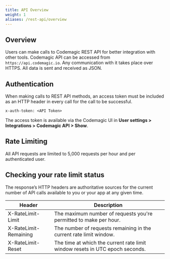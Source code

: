 ```yaml
---
title: API Overview
weight: 1
aliases: /rest-api/overview
---
```


## Overview

Users can make calls to Codemagic REST API for better integration with other tools. Codemagic API can be accessed from `https://api.codemagic.io`. Any communication with it takes place over HTTPS. All data is sent and received as JSON.

## Authentication

When making calls to REST API methods, an access token must be included as an HTTP header in every call for the call to be successful.

```
x-auth-token: <API Token>
```

The access token is available via the Codemagic UI in **User settings > Integrations > Codemagic API > Show**.

## Rate Limiting

All API requests are limited to 5,000 requests per hour and per authenticated user.

## Checking your rate limit status

The response’s HTTP headers are authoritative sources for the current number of API calls available to you or your app at any given time.

| Header | Description |
| ---    | ---         |
| X-RateLimit-Limit | The maximum number of requests you're permitted to make per hour. |
| X-RateLimit-Remaining | The number of requests remaining in the current rate limit window. |
| X-RateLimit-Reset | The time at which the current rate limit window resets in UTC epoch seconds. |
